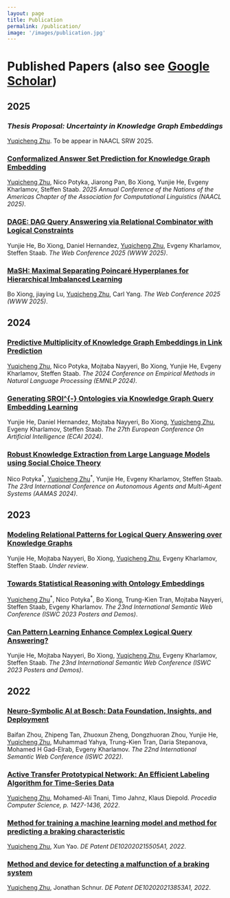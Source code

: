 ```yaml
---
layout: page
title: Publication
permalink: /publication/
image: '/images/publication.jpg'
---
```


# Published Papers (also see [Google Scholar](https://scholar.google.com/citations?user=TE5jy5cAAAAJ&hl=en))

## 2025

### *Thesis Proposal: Uncertainty in Knowledge Graph Embeddings*
<u>Yuqicheng Zhu</u>. To be appear in NAACL SRW 2025.

### [Conformalized Answer Set Prediction for Knowledge Graph Embedding](https://arxiv.org/pdf/2410.22105)

<u>Yuqicheng Zhu</u>, Nico Potyka, Jiarong Pan, Bo Xiong, Yunjie He, Evgeny Kharlamov, Steffen Staab. *2025 Annual Conference of the Nations of the Americas Chapter of the Association for Computational Linguistics (NAACL 2025)*.

### [DAGE: DAG Query Answering via Relational Combinator with Logical Constraints](https://arxiv.org/pdf/2410.22105)

Yunjie He, Bo Xiong, Daniel Hernandez, <u>Yuqicheng Zhu</u>, Evgeny Kharlamov, Steffen Staab. *The Web Conference 2025 (WWW 2025)*.

### [MaSH: Maximal Separating Poincaré Hyperplanes for Hierarchical Imbalanced Learning]()

Bo Xiong, jiaying Lu, <u>Yuqicheng Zhu</u>, Carl Yang. *The Web Conference 2025 (WWW 2025)*.

## 2024

### [Predictive Multiplicity of Knowledge Graph Embeddings in Link Prediction](https://aclanthology.org/2024.findings-emnlp.19/)

<u>Yuqicheng Zhu</u>, Nico Potyka, Mojtaba Nayyeri, Bo Xiong, Yunjie He, Evgeny Kharlamov, Steffen Staab. *The 2024 Conference on Empirical Methods in Natural Language Processing (EMNLP 2024)*.

### [Generating SROI^{-} Ontologies via Knowledge Graph Query Embedding Learning](https://arxiv.org/pdf/2407.09212)

Yunjie He, Daniel Hernandez, Mojtaba Nayyeri, Bo Xiong, <u>Yuqicheng Zhu</u>, Evgeny Kharlamov, Steffen Staab. *The 27th European Conference On Artificial Intelligence (ECAI 2024)*.

### [Robust Knowledge Extraction from Large Language Models using Social Choice Theory](https://dl.acm.org/doi/10.5555/3635637.3663020)

Nico Potyka<sup>\*</sup>, <u>Yuqicheng Zhu</u><sup>\*</sup>, Yunjie He, Evgeny Kharlamov, Steffen Staab. *The 23rd International Conference on Autonomous Agents and Multi-Agent Systems (AAMAS 2024)*.

## 2023

### [Modeling Relational Patterns for Logical Query Answering over Knowledge Graphs](https://arxiv.org/pdf/2303.11858)

Yunjie He, Mojtaba Nayyeri, Bo Xiong, <u>Yuqicheng Zhu</u>, Evgeny Kharlamov, Steffen Staab. *Under review*.

### [Towards Statistical Reasoning with Ontology Embeddings](https://hozo.jp/ISWC2023_PD-Industry-proc/ISWC2023_paper_442.pdf)

<u>Yuqicheng Zhu</u><sup>\*</sup>, Nico Potyka<sup>\*</sup>, Bo Xiong, Trung-Kien Tran, Mojtaba Nayyeri, Steffen Staab, Evgeny Kharlamov. *The 23nd International Semantic Web Conference (ISWC 2023 Posters and Demos)*.

### [Can Pattern Learning Enhance Complex Logical Query Answering?](https://hozo.jp/ISWC2023_PD-Industry-proc/ISWC2023_paper_463.pdf)

Yunjie He, Mojtaba Nayyeri, Bo Xiong, <u>Yuqicheng Zhu</u>, Evgeny Kharlamov, Steffen Staab. *The 23nd International Semantic Web Conference (ISWC 2023 Posters and Demos)*.

## 2022

### [Neuro-Symbolic AI at Bosch: Data Foundation, Insights, and Deployment](https://ceur-ws.org/Vol-3254/paper405.pdf)

Baifan Zhou, Zhipeng Tan, Zhuoxun Zheng, Dongzhuoran Zhou, Yunjie He, <u>Yuqicheng Zhu</u>, Muhammad Yahya, Trung-Kien Tran, Daria Stepanova, Mohamed H Gad-Elrab, Evgeny Kharlamov. *The 22nd International Semantic Web Conference (ISWC 2022)*.

### [Active Transfer Prototypical Network: An Efficient Labeling Algorithm for Time-Series Data](https://www.sciencedirect.com/science/article/pii/S1877050922024267)

<u>Yuqicheng Zhu</u>, Mohamed-Ali Tnani, Timo Jahnz, Klaus Diepold. *Procedia Computer Science, p. 1427-1436, 2022*.

### [Method for training a machine learning model and method for predicting a braking characteristic](https://patents.google.com/patent/DE102020215505A1/en?q=(yuqicheng)&inventor=zhu&oq=yuqicheng+zhu)

<u>Yuqicheng Zhu</u>, Xun Yao. *DE Patent DE102020215505A1, 2022*.

### [Method and device for detecting a malfunction of a braking system](https://patents.google.com/patent/DE102020213853A1/en?q=(yuqicheng)&inventor=zhu&oq=yuqicheng+zhu)

<u>Yuqicheng Zhu</u>, Jonathan Schnur. *DE Patent DE102020213853A1, 2022*.